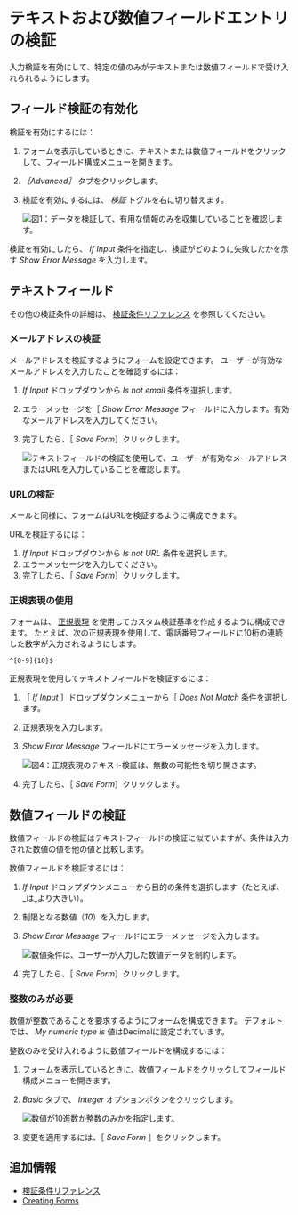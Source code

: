 # テキストおよび数値フィールドエントリの検証

入力検証を有効にして、特定の値のみがテキストまたは数値フィールドで受け入れられるようにします。

<!-- Update this. Rename to "Text and Numeric Fields: Validation and Masking" and then add a seciton on "Masking Numeric Fields". Make the section example-oriented with a few useful examples.-->

<!-- Also consider updating because date fields can be validated in 7.4 -->

## フィールド検証の有効化

検証を有効にするには：

1. フォームを表示しているときに、テキストまたは数値フィールドをクリックして、フィールド構成メニューを開きます。
1. _［Advanced］_ タブをクリックします。
1. 検証を有効にするには、 _検証_ トグルを右に切り替えます。

    ![図1：データを検証して、有用な情報のみを収集していることを確認します。](./validating-text-and-numeric-field-entries/images/01.png)

検証を有効にしたら、 _If Input_ 条件を指定し、検証がどのように失敗したかを示す _Show Error Message_ を入力します。

<!-- When are the validation rules active? Does a person need to "Save" the form for the validation to be active? If yes, then we should explicitly say so. -->

## テキストフィールド

その他の検証条件の詳細は、 [検証条件リファレンス](./validation-conditions-reference.md) を参照してください。

### メールアドレスの検証

メールアドレスを検証するようにフォームを設定できます。 ユーザーが有効なメールアドレスを入力したことを確認するには：

1. _If Input_ ドロップダウンから _Is not email_ 条件を選択します。
1. エラーメッセージを［ _Show Error Message_ フィールドに入力します。有効なメールアドレスを入力してください。
1. 完了したら、［ _Save Form_］クリックします。

    ![テキストフィールドの検証を使用して、ユーザーが有効なメールアドレスまたはURLを入力していることを確認します。](./validating-text-and-numeric-field-entries/images/04.png)

### URLの検証

メールと同様に、フォームはURLを検証するように構成できます。

URLを検証するには：

1. _If Input_ ドロップダウンから _Is not URL_ 条件を選択します。
1. エラーメッセージを入力してください。
1. 完了したら、［ _Save Form_］クリックします。

### 正規表現の使用

フォームは、 [正規表現](https://en.wikipedia.org/wiki/Regular_expression) を使用してカスタム検証基準を作成するように構成できます。 たとえば、次の正規表現を使用して、電話番号フィールドに10桁の連続した数字が入力されるようにします。

    ^[0-9]{10}$

正規表現を使用してテキストフィールドを検証するには：

1. ［ _If Input_ ］ドロップダウンメニューから［ _Does Not Match_ 条件を選択します。
1. 正規表現を入力します。
1. _Show Error Message_ フィールドにエラーメッセージを入力します。

    ![図4：正規表現のテキスト検証は、無数の可能性を切り開きます。](./validating-text-and-numeric-field-entries/images/05.png)

1. 完了したら、［ _Save Form_］クリックします。

## 数値フィールドの検証

数値フィールドの検証はテキストフィールドの検証に似ていますが、条件は入力された数値の値を他の値と比較します。

数値フィールドを検証するには：

1. _If Input_ ドロップダウンメニューから目的の条件を選択します（たとえば、 _は_より大きい）。
1. 制限となる数値（_10_）を入力します。
1. _Show Error Message_ フィールドにエラーメッセージを入力します。

    ![数値条件は、ユーザーが入力した数値データを制約します。](./validating-text-and-numeric-field-entries/images/02.png)

1. 完了したら、［ _Save Form_］クリックします。

### 整数のみが必要

数値が整数であることを要求するようにフォームを構成できます。 デフォルトでは、 _My numeric type is_ 値はDecimalに設定されています。

整数のみを受け入れるように数値フィールドを構成するには：

1. フォームを表示しているときに、数値フィールドをクリックしてフィールド構成メニューを開きます。
1. _Basic_ タブで、 _Integer_ オプションボタンをクリックします。

    ![数値が10進数か整数のみかを指定します。](./validating-text-and-numeric-field-entries/images/03.png)

1. 変更を適用するには、［ _Save Form_ ］をクリックします。

## 追加情報

* [検証条件リファレンス](./validation-conditions-reference.md)
* [Creating Forms](./creating-forms.md)
